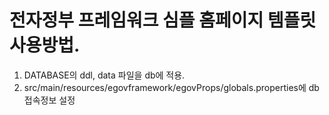 # 전자정부 프레임워크 심플 홈페이지 템플릿 사용방법.
1. DATABASE의 ddl, data 파일을 db에 적용.
2. src/main/resources/egovframework/egovProps/globals.properties에 db 접속정보 설정
